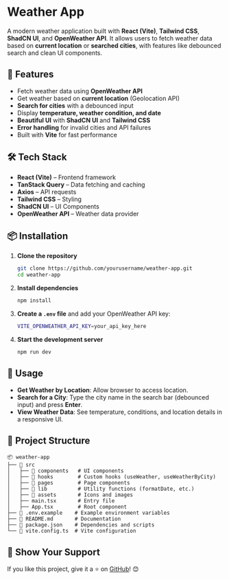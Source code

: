# Weather App

A modern weather application built with **React (Vite)**, **Tailwind CSS**, **ShadCN UI**, and **OpenWeather API**. It allows users to fetch weather data based on **current location** or **searched cities**, with features like debounced search and clean UI components.

## 🚀 Features

- Fetch weather data using **OpenWeather API**
- Get weather based on **current location** (Geolocation API)
- **Search for cities** with a debounced input
- Display **temperature, weather condition, and date**
- **Beautiful UI** with **ShadCN UI** and **Tailwind CSS**
- **Error handling** for invalid cities and API failures
- Built with **Vite** for fast performance

## 🛠️ Tech Stack

- **React (Vite)** – Frontend framework
- **TanStack Query** – Data fetching and caching
- **Axios** – API requests
- **Tailwind CSS** – Styling
- **ShadCN UI** – UI Components
- **OpenWeather API** – Weather data provider

## 📦 Installation

1. **Clone the repository**
   ```sh
   git clone https://github.com/yourusername/weather-app.git
   cd weather-app
   ```
2. **Install dependencies**
   ```sh
   npm install
   ```
3. **Create a `.env` file** and add your OpenWeather API key:
   ```sh
   VITE_OPENWEATHER_API_KEY=your_api_key_here
   ```
4. **Start the development server**
   ```sh
   npm run dev
   ```

## 🔧 Usage

- **Get Weather by Location**: Allow browser to access location.
- **Search for a City**: Type the city name in the search bar (debounced input) and press **Enter**.
- **View Weather Data**: See temperature, conditions, and location details in a responsive UI.

## 📂 Project Structure

```
📦 weather-app
├── 📁 src
│   ├── 📁 components   # UI components
│   ├── 📁 hooks        # Custom hooks (useWeather, useWeatherByCity)
│   ├── 📁 pages        # Page components
│   ├── 📁 lib          # Utility functions (formatDate, etc.)
│   ├── 📁 assets       # Icons and images
│   ├── main.tsx       # Entry file
│   ├── App.tsx        # Root component
├── 📄 .env.example    # Example environment variables
├── 📄 README.md       # Documentation
├── 📄 package.json    # Dependencies and scripts
└── 📄 vite.config.ts  # Vite configuration
```

## 🌟 Show Your Support

If you like this project, give it a ⭐ on [GitHub](https://github.com/bishalmoktan/weather-app)! 😊

